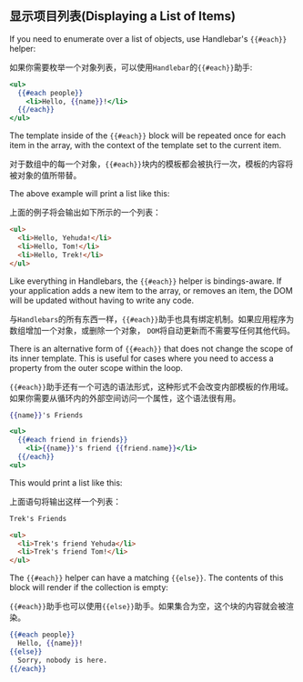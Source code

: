 ## 显示项目列表(Displaying a List of Items)

If you need to enumerate over a list of objects, use Handlebar's `{{#each}}` helper:

如果你需要枚举一个对象列表，可以使用`Handlebar`的`{{#each}}`助手:

```handlebars
<ul>
  {{#each people}}
    <li>Hello, {{name}}!</li>
  {{/each}}
</ul>
```

The template inside of the `{{#each}}` block will be repeated once for
each item in the array, with the context of the template set to the
current item.

对于数组中的每一个对象，`{{#each}}`块内的模板都会被执行一次，模板的内容将被对象的值所带替。

The above example will print a list like this:

上面的例子将会输出如下所示的一个列表：

```html
<ul>
  <li>Hello, Yehuda!</li>
  <li>Hello, Tom!</li>
  <li>Hello, Trek!</li>
</ul>
```

Like everything in Handlebars, the `{{#each}}` helper is bindings-aware.
If your application adds a new item to the array, or removes an item,
the DOM will be updated without having to write any code.

与`Handlebars`的所有东西一样，`{{#each}}`助手也具有绑定机制。如果应用程序为数组增加一个对象，或删除一个对象，
`DOM`将自动更新而不需要写任何其他代码。

There is an alternative form of `{{#each}}` that does not change the
scope of its inner template. This is useful for cases where you need to
access a property from the outer scope within the loop.

`{{#each}}`助手还有一个可选的语法形式，这种形式不会改变内部模板的作用域。如果你需要从循环内的外部空间访问一个属性，这个语法很有用。

```handlebars
{{name}}'s Friends

<ul>
  {{#each friend in friends}}
    <li>{{name}}'s friend {{friend.name}}</li>
  {{/each}}
<ul>
```

This would print a list like this:

上面语句将输出这样一个列表：

```html
Trek's Friends

<ul>
  <li>Trek's friend Yehuda</li>
  <li>Trek's friend Tom!</li>
</ul>
```

The `{{#each}}` helper can have a matching `{{else}}`.
The contents of this block will render if the collection is empty:

`{{#each}}`助手也可以使用`{{else}}`助手。如果集合为空，这个块的内容就会被渲染。

```handlebars
{{#each people}}
  Hello, {{name}}!
{{else}}
  Sorry, nobody is here.
{{/each}}  
```
